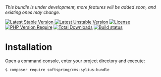 
*This bundle is under development, more features will be added soon, and existing ones may change.*

[![Latest Stable Version](https://poser.pugx.org/softspring/cms-sylius-bundle/v/stable.svg)](https://packagist.org/packages/softspring/cms-sylius-bundle)
[![Latest Unstable Version](https://poser.pugx.org/softspring/cms-sylius-bundle/v/unstable.svg)](https://packagist.org/packages/softspring/cms-sylius-bundle)
[![License](https://poser.pugx.org/softspring/cms-sylius-bundle/license.svg)](https://packagist.org/packages/softspring/cms-sylius-bundle)
[![PHP Version Require](http://poser.pugx.org/softspring/cms-sylius-bundle/require/php)](https://packagist.org/packages/softspring/cms-sylius-bundle)
[![Total Downloads](https://poser.pugx.org/softspring/cms-sylius-bundle/downloads)](https://packagist.org/packages/softspring/cms-sylius-bundle)
[![Build status](https://github.com/softspring/cms-sylius-bundle/actions/workflows/php.yml/badge.svg?branch=5.2)](https://github.com/softspring/cms-sylius-bundle/actions/workflows/php.yml)

# Installation

Open a command console, enter your project directory and execute:

```console
$ composer require softspring/cms-sylius-bundle
```

